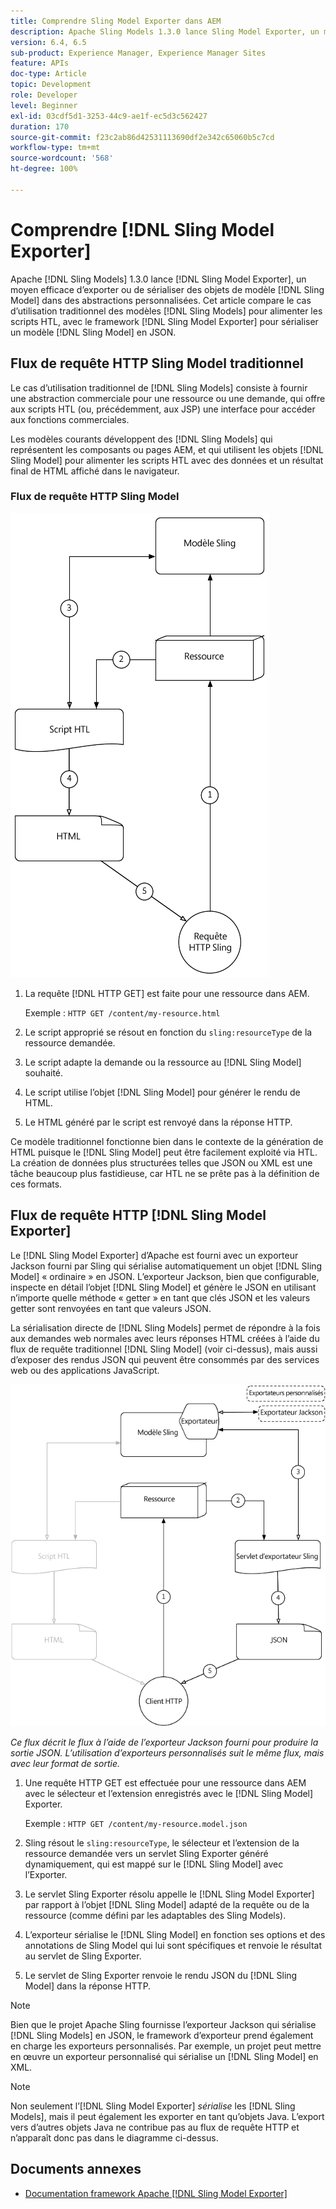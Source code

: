 ```yaml
---
title: Comprendre Sling Model Exporter dans AEM
description: Apache Sling Models 1.3.0 lance Sling Model Exporter, un moyen efficace d’exporter ou de sérialiser des objets de modèle Sling Model dans des abstractions personnalisées. Cet article compare le cas d’utilisation traditionnel des modèles Sling pour alimenter les scripts HTL, avec le framework Sling Model Exporter pour sérialiser un modèle Sling Model en JSON.
version: 6.4, 6.5
sub-product: Experience Manager, Experience Manager Sites
feature: APIs
doc-type: Article
topic: Development
role: Developer
level: Beginner
exl-id: 03cdf5d1-3253-44c9-ae1f-ec5d3c562427
duration: 170
source-git-commit: f23c2ab86d42531113690df2e342c65060b5c7cd
workflow-type: tm+mt
source-wordcount: '568'
ht-degree: 100%

---
```


# Comprendre [!DNL Sling Model Exporter]

Apache [!DNL Sling Models] 1.3.0 lance [!DNL Sling Model Exporter], un moyen efficace d’exporter ou de sérialiser des objets de modèle [!DNL Sling Model] dans des abstractions personnalisées. Cet article compare le cas d’utilisation traditionnel des modèles [!DNL Sling Models] pour alimenter les scripts HTL, avec le framework [!DNL Sling Model Exporter] pour sérialiser un modèle [!DNL Sling Model] en JSON.

## Flux de requête HTTP Sling Model traditionnel

Le cas d’utilisation traditionnel de [!DNL Sling Models] consiste à fournir une abstraction commerciale pour une ressource ou une demande, qui offre aux scripts HTL (ou, précédemment, aux JSP) une interface pour accéder aux fonctions commerciales.

Les modèles courants développent des [!DNL Sling Models] qui représentent les composants ou pages AEM, et qui utilisent les objets [!DNL Sling Model] pour alimenter les scripts HTL avec des données et un résultat final de HTML affiché dans le navigateur.

### Flux de requête HTTP Sling Model

![Flux de requête Sling Model.](./assets/understand-sling-model-exporter/sling-model-request-flow.png)

1. La requête [!DNL HTTP GET] est faite pour une ressource dans AEM.

   Exemple : `HTTP GET /content/my-resource.html`

1. Le script approprié se résout en fonction du `sling:resourceType` de la ressource demandée.

1. Le script adapte la demande ou la ressource au [!DNL Sling Model] souhaité.

1. Le script utilise l’objet [!DNL Sling Model] pour générer le rendu de HTML.

1. Le HTML généré par le script est renvoyé dans la réponse HTTP.

Ce modèle traditionnel fonctionne bien dans le contexte de la génération de HTML puisque le [!DNL Sling Model] peut être facilement exploité via HTL. La création de données plus structurées telles que JSON ou XML est une tâche beaucoup plus fastidieuse, car HTL ne se prête pas à la définition de ces formats.

## Flux de requête HTTP [!DNL Sling Model Exporter]

Le [!DNL Sling Model Exporter] d’Apache est fourni avec un exporteur Jackson fourni par Sling qui sérialise automatiquement un objet [!DNL Sling Model] « ordinaire » en JSON. L’exporteur Jackson, bien que configurable, inspecte en détail l’objet [!DNL Sling Model] et génère le JSON en utilisant n’importe quelle méthode « getter » en tant que clés JSON et les valeurs getter sont renvoyées en tant que valeurs JSON.

La sérialisation directe de [!DNL Sling Models] permet de répondre à la fois aux demandes web normales avec leurs réponses HTML créées à l’aide du flux de requête traditionnel [!DNL Sling Model] (voir ci-dessus), mais aussi d’exposer des rendus JSON qui peuvent être consommés par des services web ou des applications JavaScript.

![Flux de requête HTTP Sling Model Exporter.](./assets/understand-sling-model-exporter/sling-model-exporter-request-flow.png)

*Ce flux décrit le flux à l’aide de l’exporteur Jackson fourni pour produire la sortie JSON. L’utilisation d’exporteurs personnalisés suit le même flux, mais avec leur format de sortie.*

1. Une requête HTTP GET est effectuée pour une ressource dans AEM avec le sélecteur et l’extension enregistrés avec le [!DNL Sling Model] Exporter.

   Exemple : `HTTP GET /content/my-resource.model.json`

1. Sling résout le `sling:resourceType`, le sélecteur et l’extension de la ressource demandée vers un servlet Sling Exporter généré dynamiquement, qui est mappé sur le [!DNL Sling Model] avec l’Exporter.
1. Le servlet Sling Exporter résolu appelle le [!DNL Sling Model Exporter] par rapport à l’objet [!DNL Sling Model] adapté de la requête ou de la ressource (comme défini par les adaptables des Sling Models).
1. L’exporteur sérialise le [!DNL Sling Model] en fonction ses options et des annotations de Sling Model qui lui sont spécifiques et renvoie le résultat au servlet de Sling Exporter.
1. Le servlet de Sling Exporter renvoie le rendu JSON du [!DNL Sling Model] dans la réponse HTTP.

>[!NOTE]
>
>Bien que le projet Apache Sling fournisse l’exporteur Jackson qui sérialise [!DNL Sling Models] en JSON, le framework d’exporteur prend également en charge les exporteurs personnalisés. Par exemple, un projet peut mettre en œuvre un exporteur personnalisé qui sérialise un [!DNL Sling Model] en XML.

>[!NOTE]
>
>Non seulement l’[!DNL Sling Model Exporter] *sérialise* les [!DNL Sling Models], mais il peut également les exporter en tant qu’objets Java. L’export vers d’autres objets Java ne contribue pas au flux de requête HTTP et n’apparaît donc pas dans le diagramme ci-dessus.

## Documents annexes

* [Documentation framework Apache [!DNL Sling Model Exporter] ](https://sling.apache.org/documentation/bundles/models.html#exporter-framework-since-130)
